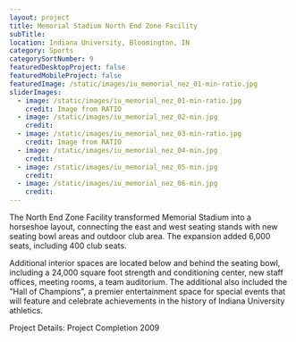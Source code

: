 ```yaml
---
layout: project
title: Memorial Stadium North End Zone Facility
subTitle:
location: Indiana University, Bloomington, IN
category: Sports
categorySortNumber: 9
featuredDesktopProject: false
featuredMobileProject: false
featuredImage: /static/images/iu_memorial_nez_01-min-ratio.jpg
sliderImages:
  - image: /static/images/iu_memorial_nez_01-min-ratio.jpg
    credit: Image from RATIO
  - image: /static/images/iu_memorial_nez_02-min.jpg
    credit:
  - image: /static/images/iu_memorial_nez_03-min-ratio.jpg
    credit: Image from RATIO
  - image: /static/images/iu_memorial_nez_04-min.jpg
    credit:
  - image: /static/images/iu_memorial_nez_05-min.jpg
    credit:
  - image: /static/images/iu_memorial_nez_06-min.jpg
    credit:
---
```

The North End Zone Facility transformed Memorial Stadium into a horseshoe layout, connecting the east and west seating stands with new seating bowl areas and outdoor club area.  The expansion added 6,000 seats, including 400 club seats.

Additional interior spaces are located below and behind the seating bowl, including a 24,000 square foot strength and conditioning center, new staff offices, meeting rooms, a team auditorium.  The additional also included the \"Hall of Champions\", a premier entertainment space for special events that will feature and celebrate achievements in the history of Indiana University athletics.

Project Details:  Project Completion 2009

























